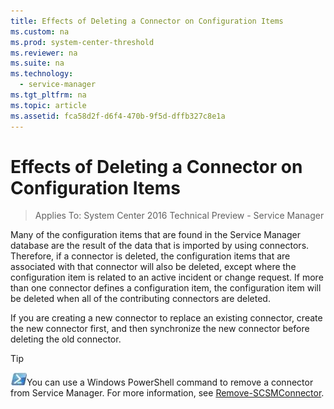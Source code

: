 ```yaml
---
title: Effects of Deleting a Connector on Configuration Items
ms.custom: na
ms.prod: system-center-threshold
ms.reviewer: na
ms.suite: na
ms.technology: 
  - service-manager
ms.tgt_pltfrm: na
ms.topic: article
ms.assetid: fca58d2f-d6f4-470b-9f5d-dffb327c8e1a
---
```

# Effects of Deleting a Connector on Configuration Items

>Applies To: System Center 2016 Technical Preview - Service Manager

Many of the configuration items that are found in the Service Manager database are the result of the data that is imported by using connectors. Therefore, if a connector is deleted, the configuration items that are associated with that connector will also be deleted, except where the configuration item is related to an active incident or change request. If more than one connector defines a configuration item, the configuration item will be deleted when all of the contributing connectors are deleted.

If you are creating a new connector to replace an existing connector, create the new connector first, and then synchronize the new connector before deleting the old connector.

> [!TIP]
> ![](../../media/pssymbol.png)You can use a Windows PowerShell command to remove a connector from Service Manager. For more information, see [Remove-SCSMConnector](http://go.microsoft.com/fwlink/p/?LinkID=225363).



